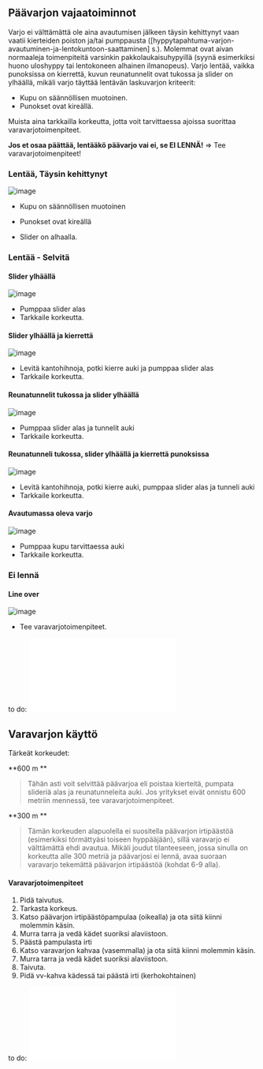 ## Päävarjon vajaatoiminnot 

Varjo ei välttämättä ole aina avautumisen jälkeen täysin kehittynyt vaan
vaatii kierteiden poiston ja/tai pumppausta
(\[hyppytapahtuma-varjon-avautuminen-ja-lentokuntoon-saattaminen\] s.).
Molemmat ovat aivan normaaleja toimenpiteitä varsinkin
pakkolaukaisuhypyillä (syynä esimerkiksi huono uloshyppy tai lentokoneen
alhainen ilmanopeus). Varjo lentää, vaikka punoksissa on kierrettä,
kuvun reunatunnelit ovat tukossa ja slider on ylhäällä, mikäli varjo
täyttää lentävän laskuvarjon kriteerit:

-   Kupu on säännöllisen muotoinen.
-   Punokset ovat kireällä.

Muista aina tarkkailla korkeutta, jotta voit tarvittaessa ajoissa
suorittaa varavarjotoimenpiteet.

**Jos et osaa päättää, lentääkö päävarjo vai ei, se EI LENNÄ!** =&gt;
Tee varavarjotoimenpiteet!

### Lentää, Täysin kehittynyt  


![image](/kuvat/Vajaatoiminnot-Lentaa-Taysin-kehittynyt.png)

-   Kupu on säännöllisen muotoinen

-   Punokset ovat kireällä

-   Slider on alhaalla.

### Lentää - Selvitä  


#### Slider ylhäällä 

![image](/kuvat/Vajaatoiminnot-Lentaa-Slider-ylhaalla.png)

-   Pumppaa slider alas
-   Tarkkaile korkeutta.

#### Slider ylhäällä ja kierrettä 

![image](/kuvat/Vajaatoiminnot-Lentaa-Slider-ylhaalla-ja-Kierteita.png)

-   Levitä kantohihnoja, potki kierre auki ja pumppaa slider alas
-   Tarkkaile korkeutta.

#### Reunatunnelit tukossa ja slider ylhäällä 

![image](/kuvat/Vajaatoiminnot-Lentaa-Reunatunnelit-tukossa-ja-slider-ylhaalla.png)

-   Pumppaa slider alas ja tunnelit auki
-   Tarkkaile korkeutta.

#### Reunatunneli tukossa, slider ylhäällä ja kierrettä punoksissa 

![image](/kuvat/Vajaatoiminnot-Lentaa-Reunatunnelit-tukossa-ja-slider-ylhaalla-ja-kierteita.png)

-   Levitä kantohihnoja, potki kierre auki, pumppaa slider alas ja
    tunneli auki
-   Tarkkaile korkeutta.

#### Avautumassa oleva varjo 

![image](/kuvat/Vajaatoiminnot-lentaa-avautumassa.png)

-   Pumppaa kupu tarvittaessa auki
-   Tarkkaile korkeutta.

### Ei lennä  


#### Line over 

![image](/kuvat/Vajaatoiminnot-line-over.png)

-   Tee varavarjotoimenpiteet.

to do: ![image](/kuvat/VV-toimenpiteet.pdf)

 Varavarjon käyttö  
-------------------

Tärkeät korkeudet:

**600 m **

>Tähän asti voit selvittää päävarjoa eli poistaa kierteitä, pumpata slideriä alas ja reunatunneleita auki. Jos yritykset eivät onnistu 600 metriin mennessä, tee varavarjotoimenpiteet.

**300 m **

>Tämän korkeuden alapuolella ei suositella päävarjon irtipäästöä        (esimerkiksi törmättyäsi toiseen hyppääjään), sillä varavarjo ei välttämättä ehdi avautua. Mikäli joudut tilanteeseen, jossa sinulla on korkeutta alle 300 metriä ja päävarjosi ei lennä, avaa suoraan varavarjo tekemättä päävarjon irtipäästöä (kohdat 6-9 alla).

####  Varavarjotoimenpiteet  

1.  Pidä taivutus.
2.  Tarkasta korkeus.
3.  Katso päävarjon irtipäästöpampulaa (oikealla) ja ota siitä kiinni
    molemmin käsin.
4.  Murra tarra ja vedä kädet suoriksi alaviistoon.
5.  Päästä pampulasta irti
6.  Katso varavarjon kahvaa (vasemmalla) ja ota siitä kiinni
    molemmin käsin.
7.  Murra tarra ja vedä kädet suoriksi alaviistoon.
8.  Taivuta.
9.  Pidä vv-kahva kädessä tai päästä irti (kerhokohtainen)

to do: ![image](/kuvat/VVkaavio.pdf)
